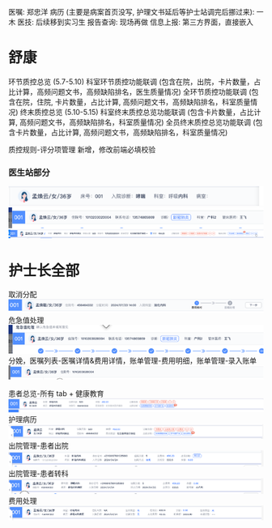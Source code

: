 医嘱: 郑忠洋
病历 (主要是病案首页没写, 护理文书延后等护士站调完后挪过来): 一木
医技: 后续移到实习生
报告查询: 现场再做
信息上报: 第三方界面，直接嵌入

# 舒康
环节质控总览 (5.7-5.10)
科室环节质控功能联调 (包含在院，出院，卡片数量，占比计算，高频问题文书，高频缺陷排名，医生质量情况)
全环节质控功能联调 (包含在院，住院, 卡片数量，占比计算, 高频问题文书，高频缺陷排名，科室质量情况)
终末质控总览 (5.10-5.15)
科室终末质控总览功能联调 (包含卡片数量，占比计算, 高频问题文书，高频缺陷排名，科室质量情况)
全员终末质控总览功能联调 (包含卡片数量，占比计算, 高频问题文书，高频缺陷排名，科室质量情况)


质控规则-评分项管理
新增，修改前端必填校验


### 医生站部分
![](images/Pasted%20image%2020250513120419.png)
![](images/Pasted%20image%2020250513120142.png)![](images/Pasted%20image%2020250513120246.png)



# 护士长全部
取消分配
![](images/Pasted%20image%2020250513120554.png)
危急值处理
![](images/Pasted%20image%2020250513205205.png)
分娩，医嘱列表-医嘱详情&费用详情，账单管理-费用明细，账单管理-录入账单
![](images/Pasted%20image%2020250513120617.png)

患者总览-所有 tab + 健康教育
![](images/Pasted%20image%2020250513120736.png)
护理病历
![](images/Pasted%20image%2020250513133218.png)
出院管理-患者出院
![](images/Pasted%20image%2020250513132854.png)出院管理-患者转科
![](images/Pasted%20image%2020250513132942.png)
费用处理
![](images/Pasted%20image%2020250513133104.png)
